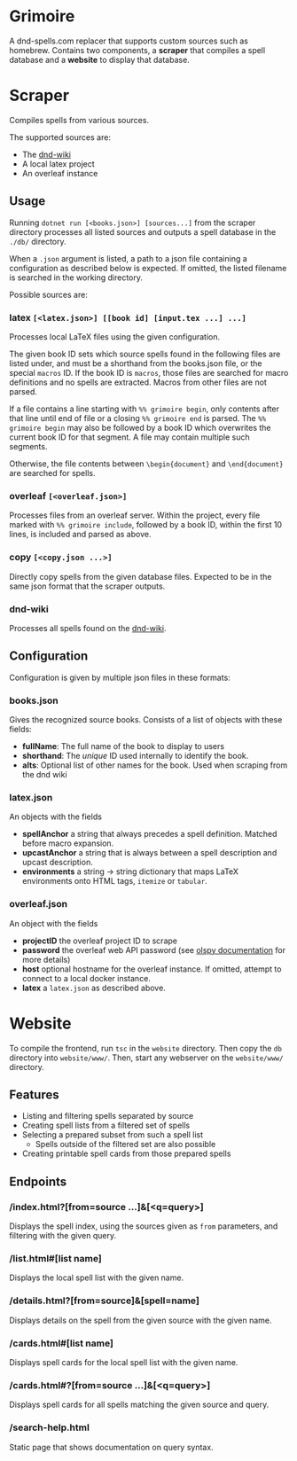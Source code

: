 # Grimoire
A dnd-spells.com replacer that supports custom sources such as homebrew.
Contains two components, a **scraper** that compiles a spell database and a **website** to display that database.

# Scraper
Compiles spells from various sources.

The supported sources are:
- The [dnd-wiki](http://http://dnd5e.wikidot.com/)
- A local latex project
- An overleaf instance

## Usage
Running `dotnet run [<books.json>] [sources...]` from the scraper directory processes all listed sources and outputs a spell database in the `./db/` directory.

When a `.json` argument is listed, a path to a json file containing a configuration as described below is expected.
If omitted, the listed filename is searched in the working directory.

Possible sources are:
### latex `[<latex.json>] [[book id] [input.tex ...] ...]`
Processes local LaTeX files using the given configuration.

The given book ID sets which source spells found in the following files are listed under, and must be a shorthand from the books.json file, or the special `macros` ID.
If the book ID is `macros`, those files are searched for macro definitions and no spells are extracted.
Macros from other files are not parsed.

If a file contains a line starting with `%% grimoire begin`, only contents after that line until end of file or a closing `%% grimoire end` is parsed.
The `%% grimoire begin` may also be followed by a book ID which overwrites the current book ID for that segment.
A file may contain multiple such segments.

Otherwise, the file contents between `\begin{document}` and `\end{document}` are searched for spells.

### overleaf `[<overleaf.json>]`
Processes files from an overleaf server.
Within the project, every file marked with `%% grimoire include`, followed by a book ID, within the first 10 lines, is included and parsed as above.

### copy `[<copy.json ...>]`
Directly copy spells from the given database files.
Expected to be in the same json format that the scraper outputs.

### dnd-wiki
Processes all spells found on the [dnd-wiki](http://http://dnd5e.wikidot.com/).

## Configuration
Configuration is given by multiple json files in these formats:

### books.json
Gives the recognized source books. Consists of a list of objects with these fields:
- **fullName**: The full name of the book to display to users
- **shorthand**: The *unique* ID used internally to identify the book.
- **alts**: Optional list of other names for the book. Used when scraping from the dnd wiki

### latex.json
An objects with the fields
- **spellAnchor** a string that always precedes a spell definition. Matched before macro expansion.
- **upcastAnchor** a string that is always between a spell description and upcast description.
- **environments** a string -> string dictionary that maps LaTeX environments onto HTML tags, `itemize` or `tabular`.

### overleaf.json
An object with the fields
- **projectID** the overleaf project ID to scrape
- **password** the overleaf web API password (see [olspy documentation](https://github.com/loglob/olspy) for more details)
- **host** optional hostname for the overleaf instance.
	If omitted, attempt to connect to a local docker instance.
- **latex** a `latex.json` as described above.

# Website
To compile the frontend, run `tsc` in the `website` directory.
Then copy the `db` directory into `website/www/`.
Then, start any webserver on the `website/www/` directory.

## Features
- Listing and filtering spells separated by source
- Creating spell lists from a filtered set of spells
- Selecting a prepared subset from such a spell list
	- Spells outside of the filtered set are also possible
- Creating printable spell cards from those prepared spells

## Endpoints
### /index.html?\[from=source ...]&\[<q=query>]
Displays the spell index, using the sources given as `from` parameters, and filtering with the given query.

### /list.html#\[list name]
Displays the local spell list with the given name.

### /details.html?\[from=source]&\[spell=name]
Displays details on the spell from the given source with the given name.

### /cards.html#\[list name]
Displays spell cards for the local spell list with the given name.

### /cards.html#?\[from=source ...]&\[<q=query>]
Displays spell cards for all spells matching the given source and query.

### /search-help.html
Static page that shows documentation on query syntax.